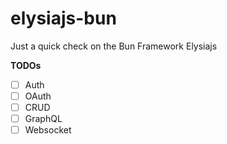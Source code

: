 # elysiajs-bun

Just a quick check on the Bun Framework Elysiajs

**TODOs**

- [ ] Auth
- [ ] OAuth
- [ ] CRUD
- [ ] GraphQL
- [ ] Websocket

